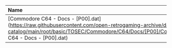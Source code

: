 |Name|Size|
|:---|---:|
|[Commodore C64 - Docs - [P00].dat](https://raw.githubusercontent.com/open-retrogaming-archive/dat-catalog/main/root/basic/TOSEC/Commodore/C64/Docs/[P00]/Commodore C64 - Docs - [P00].dat)|4181|
